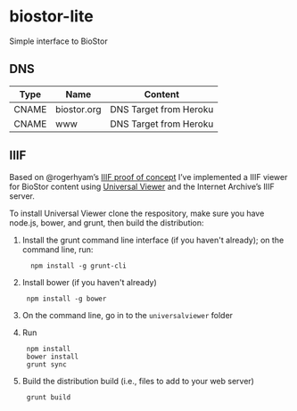 # biostor-lite
Simple interface to BioStor



## DNS

Type | Name | Content
-- | -- | --
CNAME | biostor.org | DNS Target from Heroku
CNAME | www | DNS Target from Heroku


## IIIF

Based on @rogerhyam’s [IIIF proof of concept](https://github.com/rogerhyam/iiif_poc) I’ve implemented a IIIF viewer for BioStor content using [Universal Viewer](https://universalviewer.io) and the Internet Archive’s IIIF server.

To install Universal Viewer clone the respository, make sure you have node.js, bower, and grunt, then build the distribution:

1. Install the grunt command line interface (if you haven't already); on the command line, run:

         npm install -g grunt-cli

1. Install bower (if you haven't already)

        npm install -g bower

1. On the command line, go in to the `universalviewer` folder

1. Run

        npm install
        bower install
        grunt sync

1. Build the distribution build (i.e., files to add to your web server)

        grunt build


           
